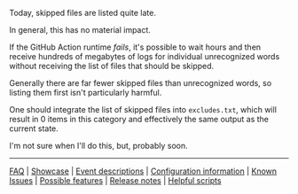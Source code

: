 Today, skipped files are listed quite late.

In general, this has no material impact.

If the GitHub Action runtime *fails*, it's possible to wait hours and then receive hundreds of megabytes of logs for individual unrecognized words without receiving the list of files that should be skipped.

Generally there are far fewer skipped files than unrecognized words, so listing them first isn't particularly harmful.

One should integrate the list of skipped files into `excludes.txt`, which will result in 0 items in this category and effectively the same output as the current state.

I'm not sure when I'll do this, but, probably soon.

---
[FAQ](FAQ.md) | [Showcase](Showcase.md) | [Event descriptions](Event-descriptions.md) | [Configuration information](Configuration-information.md) | [Known Issues](Known-Issues.md) | [Possible features](Possible-features.md) | [Release notes](Release-notes.md) | [Helpful scripts](Helpful-scripts.md)
